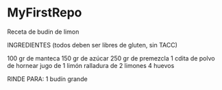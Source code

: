 # MyFirstRepo
Receta de budin de limon

INGREDIENTES (todos deben ser libres de gluten, sin TACC)

100 gr de manteca
150 gr de azúcar
250 gr de premezcla
1 cdita de polvo de hornear
jugo de 1 limón
ralladura de 2 limones
4 huevos

RINDE PARA: 1 budín grande